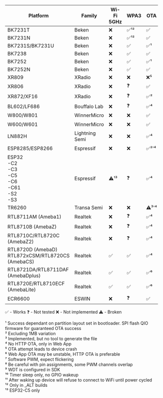 
| Platform                                                | Family          | Wi-Fi 5GHz  | WPA3 | OTA    | GPIO | GPIO IRQ | UART | PWM  | ADC | Deep sleep | WDT |
|---------------------------------------------------------|-----------------|-------------|------|--------|------|----------|------|------|-----|------------|-----|
| BK7231T                                                 | Beken           | ❌          | ✅¹² | ✅    | ✅   | ✅      | ✅   | ✅  | ✅  | ✅         | ✅  |
| BK7231N                                                 | Beken           | ❌          | ✅¹² | ✅    | ✅   | ✅      | ✅   | ✅  | ✅  | ✅         | ✅  |
| BK7231S/BK7231U                                         | Beken           | ❌          | ✅   | ✅¹   | ✅   | ✅      | ✅   | ✅  | ✅  | ✅         | ✅  |
| BK7238                                                  | Beken           | ❌          | ✅   | ✅    | ✅   | ✅      | ✅   | ✅  | ✅  | ✅         | ✅  |
| BK7252                                                  | Beken           | ❌          | ✅   | ✅¹   | ✅   | ✅      | ✅   | ✅  | ✅  | ✅         | ✅  |
| BK7252N                                                 | Beken           | ❌          | ✅   | ✅    | ✅   | ✅      | ✅   | ✅  | ✅  | ✅         | ✅  |
| XR809                                                   | XRadio          | ❌          | ❌   | ❌⁵   | ✅   | ✅      | ✅   | ✅⁸ | ✅  | ✅         | ✅  |
| XR806                                                   | XRadio          | ❌          | ❓   | ✅    | ✅   | ✅      | ✅   | ✅⁸ | ✅  | ✅         | ✅  |
| XR872/XF16                                              | XRadio          | ❌          | ❓   | ✅²   | ✅   | ✅      | ✅   | ✅⁸ | ✅  | ✅         | ✅  |
| BL602/LF686                                             | Bouffalo Lab    | ❌          | ❓   | ✅⁴   | ✅   | ✅      | ✅   | ✅  | ❌  | ❌         | ✅  |
| W800/W801                                               | WinnerMicro     | ❌          | ❌   | ✅    | ✅   | ❌      | ✅   | ✅  | ✅  | ❌         | ✅  |
| W600/W601                                               | WinnerMicro     | ❌          | ❌   | ✅    | ✅   | ✅      | ❓   | ✅  | ✅  | ❌         | ✅  |
| LN882H                                                  | Lightning Semi  | ❌          | ❌   | ✅⁴   | ✅   | ✅      | ❌   | ✅  | ⚠️  | ❌         | ✅  |
| ESP8285/ESP8266                                         | Espressif       | ❌          | ❌   | ✅²'⁴ | ✅   | ✅      | ✅   | ✅⁷ | ❌  | ⚠️         | ❓⁹ |
| ESP32<br>-C2<br>-C3<br>-C5<br>-C6<br>-C61<br>-S2<br>-S3 | Espressif       | ⚠️¹³        | ❓   | ✅⁴   | ✅   | ✅      | ✅   | ✅  | ❓  | ✅¹⁰       | ✅  |
| TR6260                                                  | Transa Semi     | ❌          | ❌   | ⚠️³'⁴ | ✅   | ❌      | ❌   | ✅⁸ | ❌  | ❌         | ✅⁹ |
| RTL8711AM (Ameba1)                                      | Realtek         | ❌          | ❓   | ✅⁴   | ✅   | ✅      | ✅   | ✅⁸ | ❌  | ❌         | ✅  |
| RTL8710B (AmebaZ)                                       | Realtek         | ❌          | ❓   | ✅⁴   | ✅   | ✅      | ✅   | ✅⁸ | ❌  | ❌         | ✅  |
| RTL8710C/RTL8720C (AmebaZ2)                             | Realtek         | ❌          | ❓   | ✅⁴   | ✅   | ✅      | ✅   | ✅⁸ | ❌  | ❌         | ✅  |
| RTL8720D (AmebaD)<br>RTL872xCSM/RTL8720CS (AmebaCS)     | Realtek         | ✅          | ✅   | ✅⁴   | ✅   | ✅      | ✅   | ✅⁸ | ❌  | ❌         | ✅  |
| RTL8721DA/RTL8711DAF (AmebaDplus)                       | Realtek         | ✅          | ✅   | ✅⁶   | ✅   | ✅      | ✅   | ✅  | ❌  | ❌         | ✅  |
| RTL8720E/RTL8710ECF (AmebaLite)                         | Realtek         | ✅          | ✅   | ✅⁶   | ✅   | ✅      | ✅   | ✅  | ❌  | ❌         | ✅  |
| ECR6600                                                 | ESWIN           | ❌          | ❓   | ✅    | ✅   | ✅      | ✅   | ✅⁸ | ⚠️  | ⚠️¹¹       | ✅  |

✅ - Works
❓ - Not tested
❌ - Not implemented
⚠️ - Broken

¹ Success dependant on partition layout set in bootloader. SPI flash QIO firmware for guaranteed OTA success<br>
² Excluding 1MB variation<br>
³ Implemented, but no tool to generate the file<br>
⁴ No HTTP OTA, only in Web App<br>
⁵ OTA attempt leads to device crash<br>
⁶ Web App OTA may be unstable, HTTP OTA is preferable<br>
⁷ Software PWM, expect flickering<br>
⁸ Be careful with pin assignments, some PWM channels overlap<br>
⁹ WDT is configured in SDK<br>
¹⁰ Timer sleep only, no GPIO wakeup<br>
¹¹ After waking up device will refuse to connect to WiFi until power cycled<br>
¹² Only in _ALT builds<br>
¹³ ESP32-C5 only
